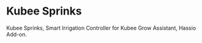 # Kubee Sprinks

Kubee Sprinks, Smart Irrigation Controller for Kubee Grow Assistant, Hassio Add-on.
